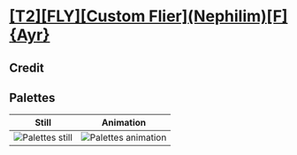 # [\[T2\]\[FLY\]\[Custom Flier\]\(Nephilim\)\[F\]{Ayr}](../)

## Credit


	
## Palettes

| Still | Animation |
| :---: | :-------: |
| ![Palettes still](./Palettes_000.png) | ![Palettes animation](./Palettes.gif) |
